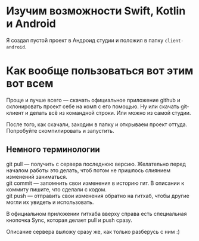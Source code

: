 # Изучим возможности Swift, Kotlin и Android

Я создал пустой проект в Андроид студии и положил в папку `client-android`. 

# Как вообще пользоваться вот этим вот всем

Проще и лучше всего — скачать официальное приложение github и склонировать проект себе на комп с его помощью. Ну или скачать git-клиент и делать всё из командной строки. Или можно из самой студии.

После того, как скачали, заходим в папку и открываем проект оттуда. Попробуйте скомпилировать и запустить. 

## Немного терминологии

git pull — получить с сервера последнюю версию. Желательно перед началом работы это делать, чтоб потом не пришлось слиянием изменений заниматься.  
git commit — запомнить свои изменения в историю гит. В описании к коммиту пишите, что сделали с кодом.  
git push — отправить свои изменения обратно на гитхаб, чтобы другие могли их увидеть и использовать.

В официальном приложении гитхаба вверху справа есть специальная кнопочка Sync, которая делает pull и push сразу.

Описание сервера выложу сразу же, как только разберусь с ним :)